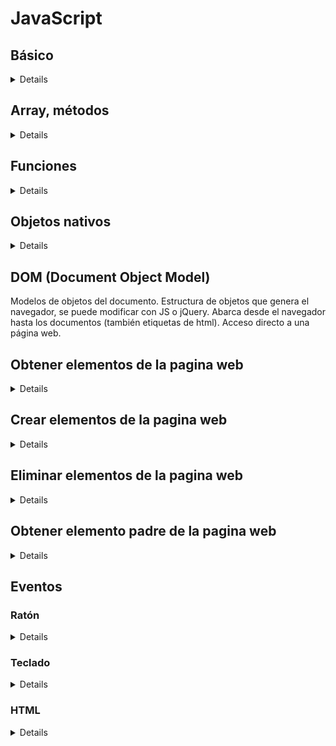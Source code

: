 # JavaScript
## Básico
<details>
  
## Incorporar JS
* Dentro de etiquetas.
* En etiquetas script
* En un documento aparte (script src="")
## Variables
Se inicia con *var* o *let*.
```
var hola="mundo";
let i=0;
```
</details>

## Array, métodos  
<details>
  
* push (elementos al final del array). Regresa todos los elementos
* unshift (elementos al principio del array). Regresa todos los elementos
* sort (ordena los elementos)
* shift (elimina el primer elemento de un array)
  
</details>


## Funciones
<details>

```  
function nombre(argumentos){
  proceso;
}  
```

</details>

## Objetos nativos
<details>
  
### window
  No es necesario nombrarlo. Por ejemplo, window.document.bgcolor es igual a document.bgcolor
  <details>
  
#### Alto y ancho interno de la ventana
    innerwidth, innerheight
    
#### Alerta de la ventana, entrada de datos
    alert(), prompt("descripcion");
    
### Abre nueva ventana y cierra ventana activa
    open("url, nombreVentana, specificaciones"), close()
    
    
### Ejecuta código por intervalos o ejecutar al pasar un tiempo
    
    setInterval(function(){}, tiempo por milisegundos), setTimeOut(function(){}, tiempo por milisegundos)
  </details>
  
### Document
Sub-objeto de windows, maneja propiedades y elementos principales del documento web. 
  <details>
  
#### Sub-objeto url
    document.url, url del documento
    documento.url="una_url"
    
#### Sub-objeto anclaje
    
    
#### Sub-objeto imagen
    
    
#### Sub-objeto de formulario
    document.title ="un_titulo"  
    
### Sub-objeto de write
    document.write("escribe en el documento");  
  </details>
  
### Date
No tiene propiedades pero tiene métodos
  <details>  
    
    Lectura: get para obtener, consultar el tiempo  
    Escritura: set para inicializar el objeto.  
    Conversión: convierten en string o milisegundos
  </details>
  
### String
Manipular las cadenas de texto, tiene solo la propiedad lenght y multiples métodos
  <details>  
    
    indexOf: posición de la ocurrencia
    lastIndexOf: ultima ocurrencia 
    subString: devuelve una subcadena
    replace: reemplaza con otra cadena. 
  </details>
  
### Screen
Solo propiedades
  <details>  
    
    width: anchura pantalla
    height: altura pantalla.
    availWidth: anchura de pantalla disponible para uso de ventanas
    availHeight: alturo de pantalla disponible para uso de ventanas
  </details>
  
### Navigation
Plataforma utilizada por el usuario (mozilla, chrome, entre otros)
  <details>  
    
    platform: plataforma se está ejecutando el navegador
    appName: nombre del navegador
    appVersion: la versión del navegador
    
    Metodo 
    javaEnable: Si la plataforma está habilitada para poder ejecutar el código JS
  </details>
  
### Location
Partes que forman una URL
  <details>  
    
    href: url completa
    hostname: nombre del dominio del servidor dentro del url
    protocol: protocolo de la pagina web
    
    Metodo 
    reload: Carga de nuevo la página.
    replace: cambia el url por otro
  </details>
  
</details>

## DOM (Document Object Model)
Modelos de objetos del documento. Estructura de objetos que genera el navegador, se puede modificar con JS o jQuery. Abarca desde el navegador hasta los documentos (también etiquetas de html). Acceso directo a una página web. 


## Obtener elementos de la pagina web
<details>

Metodos para obtener elementos  

getElementByTagName  
```
    document.getElementByTagName("nombre_etiqueta")[indice];
    document.getElementByTagName("div")[2];
    //tercer elemento div  
```
   
getElementByName 
```
    document.getElementByName("nombre_atributo");
    document.getElementByTagName("edad");
```
    
firstElementChild
```
  <ul id="lista">
    <li></li>
    <li></li>
    <li></li>
    <li></li>
  </ul>
    var lista=document.getElementById("lista");
    lista.firstElementChild;
```
lastElementChild  
```
  <ul id="lista">
    <li></li>
    <li></li>
    <li></li>
    <li></li>
  </ul>
    var lista=document.getElementById("lista");
    lista.lastElementChild;
```
</details>

## Crear elementos de la pagina web
<details>

Metodos para crear elementos  

createElement 
```
    document.createElement("nombre_etiqueta");
    var div= document.createElement("div");
```
    
createTextNode
```
    document.createTextNode("texto_plano");
    var texto= document.createTextNode("creando elementos");
```

appendChild  
```
    var div= document.createElement("div");
    var texto= document.createTextNode("creando elementos");
    div.appendChild(texto);
    document.body.appendChilrd(div);
```
</details>

## Eliminar elementos de la pagina web
<details>

Metodos para eliminar elementos  

removeChild
```
  <div id="unico"></div>
  var div= document.getbyElementId("unico");
  document.body.removeChild(div);

```
</details>

## Obtener elemento padre de la pagina web
<details>

Metodos para obtener elemento padre, para evitar realizar ciclos para buscar el elemento y eliminarlo con removeChild

parentNode
```
  <div id="unico"></div>
  var div= document.getbyElementId("unico");
  div.parentNode.removeChild(div);

```
</details>

## Eventos
### Ratón
<details>
  
* onclick (boton izquierdo)
* ondbclick (doble boton izquierdo)
  
```
  <div onclick/ondbclick="unafuncion()"></div>
```
* onmousedown (mientras se presiona cualquier boton de mouse)
* onmouseup (si se retira el boton del mouse)
  
```
  <div onmousedown/onmouseup="unafuncion()"></div>
```
* onmouseout (mientras sale del elemento, mouse)
* onmouseover (si se pone el apuntador en el elemento)
  
```
  <div onmouseout/onmouseover="unafuncion()"></div>
```
</details>

### Teclado
<details>
  
* onkeydown (Si la tecla se presioan)
* onkeypress (mientras la tecla esté presionada)
* onkeyup (si deja de presionarse la tecla)
  
```
  <div onkeydown/onkeypress/onkeyup="unafuncion()"></div>
```

</details>

### HTML
<details>
  
* onkeydown (Si la tecla se presioan)
* onkeypress (mientras la tecla esté presionada)
* onkeyup (si deja de presionarse la tecla)
  
```
  <div onkeydown/onkeypress/onkeyup="unafuncion()"></div>
```
* onload: cuando el documento haya cargado totalmente
* onselect: cuando un trozo de texto es seleccionado.
* onchange: se pierde el foco cuando el texto sea modificado. 
* on submit: presionar el boton para enviar un formulario
* on resize: se redimensiona la pantalla del navegador
* onfocus: cuando estás enfocando a una entrada. 

```
 object.onfocus = function(){myScript}; 
  //or
  <input type="text" id="fname" onfocus="myFunction()">
  <script>
    function myFunction() {
      document.getElementById("fname").style.backgroundColor = "red";
    }
  </script>
}
```
</details>
